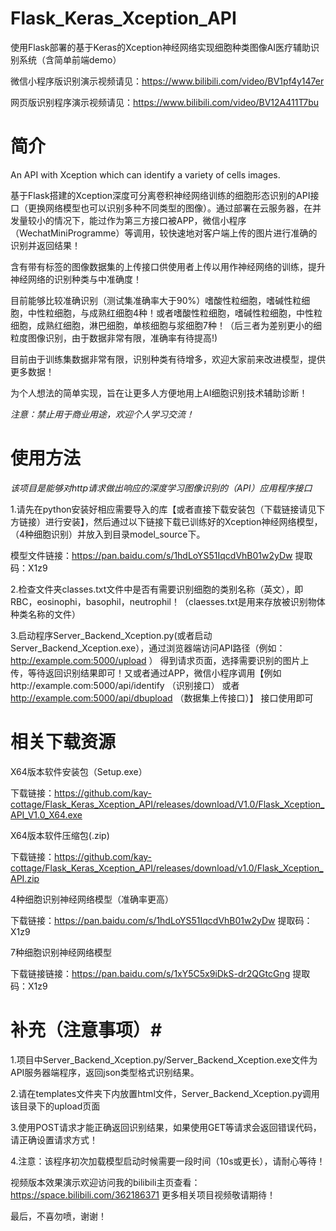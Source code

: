 # Flask_Keras_Xception_API
使用Flask部署的基于Keras的Xception神经网络实现细胞种类图像AI医疗辅助识别系统（含简单前端demo）


微信小程序版识别演示视频请见：https://www.bilibili.com/video/BV1pf4y147er


网页版识别程序演示视频请见：https://www.bilibili.com/video/BV12A411T7bu


# 简介 #

An API with Xception which can identify a variety of cells images.


基于Flask搭建的Xception深度可分离卷积神经网络训练的细胞形态识别的API接口（更换网络模型也可以识别多种不同类型的图像）。通过部署在云服务器，在并发量较小的情况下，能过作为第三方接口被APP，微信小程序（WechatMiniProgramme）等调用，较快速地对客户端上传的图片进行准确的识别并返回结果！


含有带有标签的图像数据集的上传接口供使用者上传以用作神经网络的训练，提升神经网络的识别种类与中准确度！


目前能够比较准确识别（测试集准确率大于90%）嗜酸性粒细胞，嗜碱性粒细胞，中性粒细胞，与成熟红细胞4种！或者嗜酸性粒细胞，嗜碱性粒细胞，中性粒细胞，成熟红细胞，淋巴细胞，单核细胞与浆细胞7种！（后三者为差别更小的细粒度图像识别，由于数据非常有限，准确率有待提高!)



目前由于训练集数据非常有限，识别种类有待增多，欢迎大家前来改进模型，提供更多数据！


为个人想法的简单实现，旨在让更多人方便地用上AI细胞识别技术辅助诊断！


*注意：禁止用于商业用途，欢迎个人学习交流！*







# 使用方法 #



*该项目是能够对http请求做出响应的深度学习图像识别的（API）应用程序接口*



1.请先在python安装好相应需要导入的库【或者直接下载安装包（下载链接请见下方链接）进行安装】，然后通过以下链接下载已训练好的Xception神经网络模型，（4种细胞识别）并放入到目录model_source下。


模型文件链接：https://pan.baidu.com/s/1hdLoYS51IqcdVhB01w2yDw 提取码：X1z9




2.检查文件夹classes.txt文件中是否有需要识别细胞的类别名称（英文），即RBC，eosinophi，basophil，neutrophil！（claesses.txt是用来存放被识别物体种类名称的文件）


3.启动程序Server_Backend_Xception.py(或者启动Server_Backend_Xception.exe），通过浏览器端访问API路径（例如： http://example.com:5000/upload ） 得到请求页面，选择需要识别的图片上传，等待返回识别结果即可！又或者通过APP，微信小程序调用【例如http://example.com:5000/api/identify （识别接口） 或者 http://example.com:5000/api/dbupload （数据集上传接口）】 接口使用即可


# 相关下载资源 #
X64版本软件安装包（Setup.exe）

下载链接：https://github.com/kay-cottage/Flask_Keras_Xception_API/releases/download/V1.0/Flask_Xception_API_V1.0_X64.exe


X64版本软件压缩包(.zip)

下载链接：https://github.com/kay-cottage/Flask_Keras_Xception_API/releases/download/v1.0/Flask_Xception_API.zip

4种细胞识别神经网络模型（准确率更高）

下载链接：https://pan.baidu.com/s/1hdLoYS51IqcdVhB01w2yDw 提取码：X1z9


7种细胞识别神经网络模型

下载链接链接：https://pan.baidu.com/s/1xY5C5x9iDkS-dr2QGtcGng 提取码：X1z9


# 补充（注意事项）#


1.项目中Server_Backend_Xception.py/Server_Backend_Xception.exe文件为API服务器端程序，返回json类型格式识别结果。


2.请在templates文件夹下内放置html文件，Server_Backend_Xception.py调用该目录下的upload页面


3.使用POST请求才能正确返回识别结果，如果使用GET等请求会返回错误代码，请正确设置请求方式！


4.注意：该程序初次加载模型启动时候需要一段时间（10s或更长），请耐心等待！


视频版本效果演示欢迎访问我的bilibili主页查看：https://space.bilibili.com/362186371 更多相关项目视频敬请期待！


最后，不喜勿喷，谢谢！
